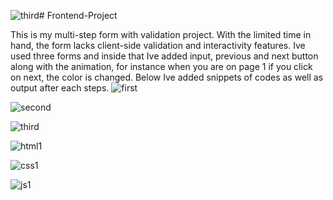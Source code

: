 ![third](https://github.com/PrajwalDeula/Frontend-Project/assets/69007189/ea302901-dbbd-4174-858e-e431e99d9a97)# Frontend-Project


This is  my multi-step form with validation project. With the limited time in hand, the form lacks client-side validation and interactivity features. 
Ive used three forms and inside that Ive added input, previous and next button along with the animation, for instance when you are on page 1 if you click on next, the color is changed.
Below Ive added snippets of codes as well as output after each steps. 
![first](https://github.com/PrajwalDeula/Frontend-Project/assets/69007189/9f079f6b-fbcc-4b49-9885-a891c7238764)



![second](https://github.com/PrajwalDeula/Frontend-Project/assets/69007189/6421777c-c8f9-47cd-9cbd-710c6284c296)



![third](https://github.com/PrajwalDeula/Frontend-Project/assets/69007189/ef6e4941-f162-433b-b2ac-9ae53e7cd164)



![html1](https://github.com/PrajwalDeula/Frontend-Project/assets/69007189/21c64359-97c8-416a-b19b-5efc05fc3b58)



![css1](https://github.com/PrajwalDeula/Frontend-Project/assets/69007189/e7618419-5d9d-4952-8029-1384b1e4e99e)



![js1](https://github.com/PrajwalDeula/Frontend-Project/assets/69007189/248509fc-ce64-4838-8774-e12a7c20d2ea)

